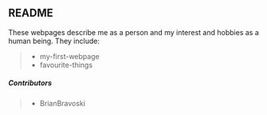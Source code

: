 

**README**
------------------
These webpages describe me as a person and my interest and hobbies as a human being.
They include:
>-  my-first-webpage
> - favourite-things
##### Contributors
>-  BrianBravoski





